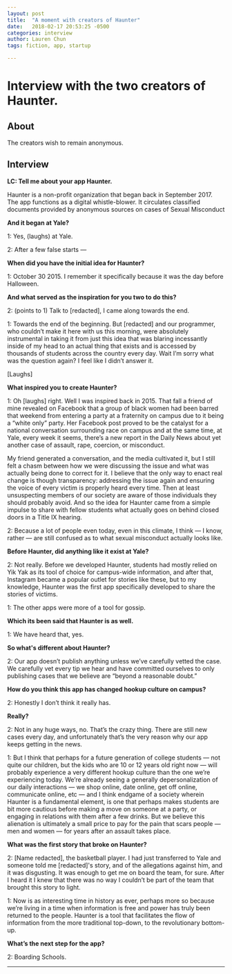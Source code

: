 ```yaml
---
layout: post
title:  "A moment with creators of Haunter"
date:   2018-02-17 20:53:25 -0500
categories: interview
author: Lauren Chun
tags: fiction, app, startup

---
```


# Interview with the two creators of Haunter.

## About

The creators wish to remain anonymous.

## Interview

**LC: Tell me about your app Haunter.**

Haunter is a non-profit organization that began back in September 2017. The app functions as a digital whistle-blower. It circulates classified documents provided by anonymous sources on cases of Sexual Misconduct

**And it began at Yale?**

1: Yes, (laughs) at Yale.

2: After a few false starts —

**When did you have the initial idea for Haunter?**

1: October 30 2015. I remember it specifically because it was the day before Halloween.

**And what served as the inspiration for you two to do this?**

2: (points to 1) Talk to [redacted], I came along towards the end.

1: Towards the end of the beginning. But [redacted] and our programmer, who couldn’t make it here with us this morning, were absolutely instrumental in taking it from just this idea that was blaring incessantly inside of my head to an actual thing that exists and is accessed by thousands of students across the country every day. Wait I’m sorry what was the question again? I feel like I didn’t answer it.

[Laughs]

**What inspired you to create Haunter?**

1: Oh [laughs] right. Well I was inspired back in 2015. That fall a friend of mine revealed on Facebook that a group of black women had been barred that weekend from entering a party at a fraternity on campus due to it being a “white only” party. Her Facebook post proved to be the catalyst for a national conversation surrounding race on campus and at the same time, at Yale, every week it seems, there’s a new report in the Daily News about yet another case of assault, rape, coercion, or misconduct.

My friend generated a conversation, and the media cultivated it, but I still felt a chasm between how we were discussing the issue and what was actually being done to correct for it. I believe that the only way to enact real change is though transparency: addressing the issue again and ensuring the voice of every victim is properly heard every time. Then at least unsuspecting members of our society are aware of those individuals they should probably avoid. And so the idea for Haunter came from a simple impulse to share with fellow students what actually goes on behind closed doors in a Title IX hearing.


2: Because a lot of people even today, even in this climate, I think — I know, rather — are still confused as to what sexual misconduct actually looks like.

**Before Haunter, did anything like it exist at Yale?**

2: Not really. Before we developed Haunter, students had mostly relied on Yik Yak as its tool of choice for campus-wide information, and after that, Instagram became a  popular outlet for stories like these, but to my knowledge, Haunter was the first app specifically developed to share the stories of victims.

1: The other apps were more of a tool for gossip.

**Which its been said that Haunter is as well.**

1: We have heard that, yes.

**So what's different about Haunter?**

2: Our app doesn’t publish anything unless we’ve carefully vetted the case. We carefully vet every tip we hear and have committed ourselves to only publishing cases that we believe are “beyond a reasonable doubt.”

**How do you think this app has changed hookup culture on campus?**

2: Honestly I don’t think it really has.

**Really?**

2: Not in any huge ways, no. That’s the crazy thing. There are still new cases every day, and unfortunately that’s the very reason why our app keeps getting in the news.

1: But I think that perhaps for a future generation of college students — not quite our children, but the kids who are 10 or 12 years old right now — will probably experience a very different hookup culture than the one we’re experiencing today. We’re already seeing a generally depersonalization of our daily interactions — we shop online, date online, get off online, communicate online, etc — and I think endgame of a society wherein Haunter is a fundamental element, is one that perhaps makes students are bit more cautious before making  a move on someone at a party, or engaging in relations with them after a few drinks. But we believe this alienation is ultimately a small price to pay for the pain that scars people — men and women — for years after an assault takes place.

**What was the first story that broke on Haunter?**

2: [Name redacted], the basketball player. I had just transferred to Yale and someone told me [redacted]'s story, and of the allegations against him, and it was disgusting. It was enough to get me on board the team, for sure. After I heard it I knew that there was no way I couldn’t be part of the team that brought this story to light.

1: Now is as interesting time in history as ever, perhaps more so because we’re living in a time when information is free and power has truly been returned to the people. Haunter is a tool that facilitates the flow of information from the more traditional top-down, to the revolutionary bottom-up.

**What’s the next step for the app?**

2: Boarding Schools.

***
